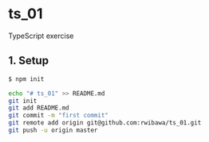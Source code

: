 # ts_01
TypeScript exercise

## 1. Setup
```bash
$ npm init

echo "# ts_01" >> README.md
git init
git add README.md
git commit -m "first commit"
git remote add origin git@github.com:rwibawa/ts_01.git
git push -u origin master
```

